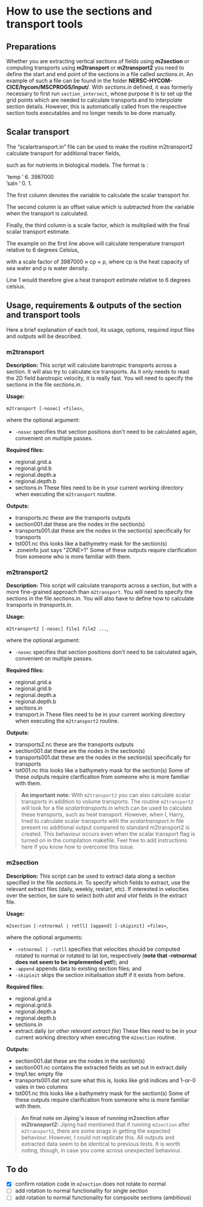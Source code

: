 # How to use the sections and transport tools

## Preparations
Whether you are extracting vertical sections of fields using **m2section** or computing transports using **m2transport** or **m2transport2** you need to define the start and end point of the sections in a file called *sections.in*. An example of such a file can be found in the folder **NERSC-HYCOM-CICE/hycom/MSCPROGS/Input/**. With *sections.in* defined, it was formerly necessary to first run `section_intersect`, whose purpose it is to set up the grid points which are needed to calculate transports and to interpolate section details. However, this is automatically called from the respective section tools executables and no longer needs to be done manually.

## Scalar transport

The “scalartransport.in” file can be used to make the routine m2transport2 calculate transport for additional tracer fields,

such as for nutrients in biological models. The format is :

’temp ’ 6. 3987000  
’saln ’ 0. 1.

The first column denotes the variable to calculate the scalar transport for.

The second column is an offset value which is subtracted from the variable when the transport is calculated.

Finally, the third column is a scale factor, which is multiplied with the final scalar transport estimate.

The example on the first line above will calculate temperature transport relative to 6 degrees Celsius,

with a scale factor of 3987000 ≈ cp × ρ, where cp is the heat capacity of sea water and ρ is water density.

Line 1 would therefore give a heat transport estimate relative to 6 degrees celsius.

## Usage, requirements & outputs of the section and transport tools
Here a brief explanation of each tool, its usage, options, required input files and outputs will be described.

### m2transport
**Description:**
   This script will calculate barotropic transports across a section. It will also try to calculate ice transports. As it only needs to read the 2D field barotropic velocity, it is really fast. You will need to specify the sections in the file *sections.in*.

**Usage:**

`m2transport [-nosec] <files>`,

   where the optional argument:
   - `-nosec`    specifies that section positions don't need to be calculated again, convenient on multiple passes.

**Required files:**
- regional.grid.a
- regional.grid.b
- regional.depth.a
- regional.depth.b
- sections.in
   These files need to be in your current working directory when executing the `m2transport` routine.

**Outputs:**
- transports.nc       these are the transports outputs
- section001.dat      these are the nodes in the section(s)
- transports001.dat   these are the nodes in the section(s) specifically for transports
- tst001.nc           this looks like a bathymetry mask for the section(s)
- .zoneinfo           just says "ZONE>1"
   Some of these outputs require clarification from someone who is more familiar with them.

### m2transport2
**Description:**
   This script will calculate transports across a section, but with a more fine-grained approach than `m2transport`. You will need to specify the sections in the file *sections.in*. You will also have to define how to calculate transports in *transports.in*.

**Usage:**

`m2transport2 [-nosec] file1 file2 ...`,

   where the optional argument:
   - `-nosec`    specifies that section positions don't need to be calculated again, convenient on multiple passes.

**Required files:**
- regional.grid.a
- regional.grid.b
- regional.depth.a
- regional.depth.b
- sections.in
- transport.in
   These files need to be in your current working directory when executing the `m2transport2` routine.

**Outputs:**
- transports2.nc      these are the transports outputs
- section001.dat      these are the nodes in the section(s)
- transports001.dat   these are the nodes in the section(s) specifically for transports
- tst001.nc           this looks like a bathymetry mask for the section(s)
   Some of these outputs require clarification from someone who is more familiar with them.

> **An important note:**
> With `m2transport2` you can also calculate scalar transports in addition to volume transports. The routine `m2transport2` will look for a file *scalartransports.in* which can be used to calculate these transports, such as heat transport. However, when I, Harry, tried to calculate scalar transports with the *scalartransport.in* file present no additional output compared to standard m2transport2 is created. This behaviour occurs even when the scalar transport flag is turned on in the compilation makefile. Feel free to add instructions here if you know how to overcome this issue.

### m2section
**Description:**
   This script can be used to extract data along a section specified in the file *sections.in*. To specify which fields to extract, use the relevant extract files (daily, weekly, restart, etc). If interested in velocities over the section, be sure to select both *utot* and *vtot* fields in the extract file. 

**Usage:**

`m2section [-rotnormal | rotll] [append] [-skipinit] <files>`,

   where the optional arguments:
   - `-rotnormal | -rotll`  specifies that velocities should be computed rotated to normal or rotated to lat lon, respectively (**note that -rotnormal does not seem to be implemented yet!**); and
   - `-append`              appends data to existing section files; and
   - `-skipinit`            skips the section initialisation stuff if it exists from before.

**Required files:**
- regional.grid.a
- regional.grid.b
- regional.depth.a
- regional.depth.b
- sections.in
- extract.daily (*or other relevant extract file*)
   These files need to be in your current working directory when executing the `m2section` routine.

**Outputs:**
- section001.dat      these are the nodes in the section(s)
- section001.nc       contains the extracted fields as set out in extract.daily
- tmp1.tec            empty file
- transports001.dat   not sure what this is, looks like grid indices and 1-or-0 vales in two columns
- tst001.nc           this looks like a bathymetry mask for the section(s)
   Some of these outputs require clarification from someone who is more familiar with them.

> **An final note on Jiping's issue of running m2section after m2transport2:**
> Jiping had mentioned that if running `m2section` after `m2transport2`, there are some snags in getting the expected behaviour. However, I could not replicate this. All outputs and extracted data seem to be identical to previous tests. It is worth noting, though, in case you come across unexpected behaviour.

## To do
- [x] confirm rotation code in `m2section` does not rotate to normal
- [ ] add rotation to normal functionality for single section
- [ ] add rotation to normal functionality for composite sections (ambitious)
